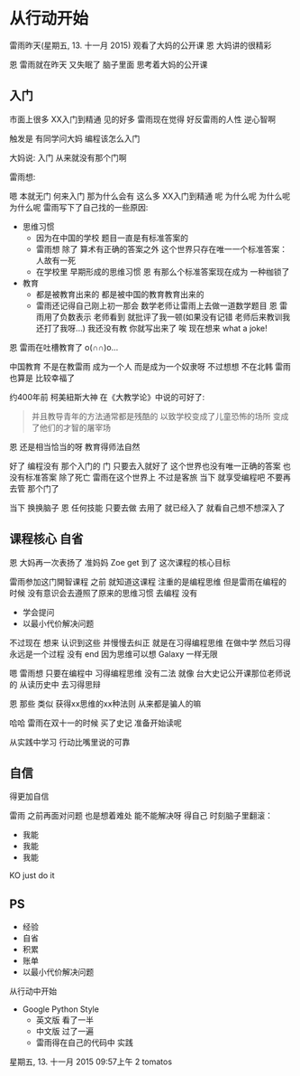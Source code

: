 # 从行动开始
雷雨昨天(星期五, 13. 十一月 2015) 观看了大妈的公开课 
恩 大妈讲的很精彩 

恩 雷雨就在昨天 又失眠了 脑子里面 思考着大妈的公开课

## 入门

 市面上很多 XX入门到精通 见的好多 雷雨现在觉得 好反雷雨的人性 逆心智啊

触发是 有同学问大妈 编程该怎么入门

大妈说: 入门 从来就没有那个门啊

雷雨想:

嗯 本就无门 何来入门 那为什么会有 这么多 XX入门到精通 呢 为什么呢 为什么呢 为什么呢 雷雨写下了自己找的一些原因:

- 思维习惯
	- 因为在中国的学校 题目一直是有标准答案的
	- 雷雨想 除了 算术有正确的答案之外 这个世界只存在唯一一个标准答案：人故有一死
	- 在学校里 早期形成的思维习惯 恩 有那么个标准答案现在成为 一种枷锁了
- 教育
	- 都是被教育出来的 都是被中国的教育教育出来的
	- 雷雨还记得自己刚上初一那会 数学老师让雷雨上去做一道数学题目 恩 雷雨用了负数表示 老师看到 就批评了我一顿(如果没有记错 老师后来教训我 还打了我呀...) 我还没有教 你就写出来了 唉 现在想来 what a joke!

恩 雷雨在吐槽教育了 o(∩∩)o...

中国教育 不是在教雷雨 成为一个人 而是成为一个奴隶呀 不过想想 不在北韩 雷雨也算是 比较幸福了

约400年前 柯美紐斯大神 在《大教学论》中说的可好了:
> 并且教导青年的方法通常都是残酷的 以致学校变成了儿童恐怖的场所 变成了他们的才智的屠宰场

恩 还是相当恰当的呀 教育得师法自然 

好了 编程没有 那个入门的 门 只要去入就好了 这个世界也没有唯一正确的答案 也没有标准答案 除了死亡 雷雨在这个世界上 不过是客旅 当下 就享受编程吧 不要再去管 那个门了 

当下 换换脑子 恩 任何技能 只要去做 去用了 就已经入了 就看自己想不想深入了

## 课程核心 自省

恩 大妈再一次表扬了 准妈妈 Zoe get 到了 这次课程的核心目标

雷雨参加这门開智课程 之前 就知道这课程 注重的是编程思维 但是雷雨在编程的时候 没有意识会去遵照了原来的思维习惯 去编程 没有

- 学会提问
- 以最小代价解决问题

不过现在 想来 认识到这些 并慢慢去纠正 就是在习得编程思维 在做中学 然后习得永远是一个过程 没有 end 因为思维可以想 Galaxy 一样无限

嗯 雷雨想 只要在编程中 习得编程思维 没有二法  就像 台大史记公开课那位老师说的 从读历史中 去习得思辩 

恩 那些 类似 获得xx思维的xx种法则 从来都是骗人的嘛

哈哈 雷雨在双十一的时候 买了史记 准备开始读呢 

从实践中学习 行动比嘴里说的可靠

## 自信

得更加自信 

雷雨 之前再面对问题 也是想着难处 能不能解决呀 得自己 时刻脑子里翻滚：

- 我能
- 我能
- 我能

KO just do it

## PS

- 经验
- 自省
- 积累
- 账单
- 以最小代价解决问题

从行动中开始

- Google Python Style
	- 英文版 看了一半
	- 中文版 过了一遍
	- 雷雨得在自己的代码中 实践

星期五, 13. 十一月 2015 09:57上午 2 tomatos


